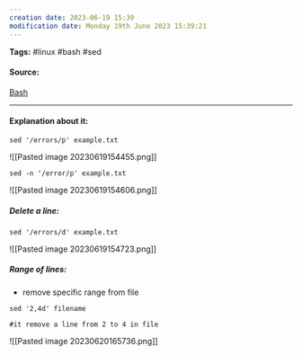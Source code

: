 ```yaml
---
creation date: 2023-06-19 15:39
modification date: Monday 19th June 2023 15:39:21
---
```


**Tags:** #linux #bash #sed

#### Source:
[Bash](https://tldp.org/LDP/Bash-Beginners-Guide/html/sect_05_02.html)

--------------------------------------

#### Explanation about it:

```
sed '/errors/p' example.txt
```

![[Pasted image 20230619154455.png]]

```
sed -n '/error/p' example.txt
```

![[Pasted image 20230619154606.png]]

##### Delete a line:

```
sed '/errors/d' example.txt
```

![[Pasted image 20230619154723.png]]


##### Range of lines:

* remove specific range from file

```
sed '2,4d' filename

#it remove a line from 2 to 4 in file
```

![[Pasted image 20230620165736.png]]

